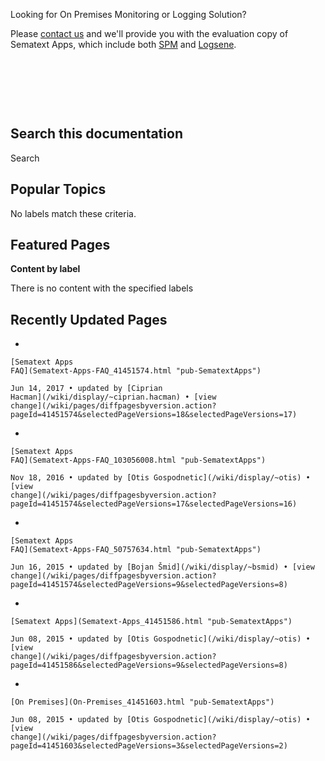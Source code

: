 Looking for On Premises Monitoring or Logging Solution?

Please [contact us](http://sematext.com/about/contact.html) and we'll
provide you with the evaluation copy of Sematext Apps, which include
both [SPM](http://sematext.com/spm/) and
[Logsene](http://sematext.com/logsene/).

 

 

 

## Search this documentation

Search

## Popular Topics

No labels match these criteria.

## Featured Pages

**Content by label**

There is no content with the specified labels

## Recently Updated Pages

  - 
    
    [Sematext Apps
    FAQ](Sematext-Apps-FAQ_41451574.html "pub-SematextApps")
    
    Jun 14, 2017 • updated by [Ciprian
    Hacman](/wiki/display/~ciprian.hacman) • [view
    change](/wiki/pages/diffpagesbyversion.action?pageId=41451574&selectedPageVersions=18&selectedPageVersions=17)

  - 
    
    [Sematext Apps
    FAQ](Sematext-Apps-FAQ_103056008.html "pub-SematextApps")
    
    Nov 18, 2016 • updated by [Otis Gospodnetic](/wiki/display/~otis) •
    [view
    change](/wiki/pages/diffpagesbyversion.action?pageId=41451574&selectedPageVersions=17&selectedPageVersions=16)

  - 
    
    [Sematext Apps
    FAQ](Sematext-Apps-FAQ_50757634.html "pub-SematextApps")
    
    Jun 16, 2015 • updated by [Bojan Šmid](/wiki/display/~bsmid) • [view
    change](/wiki/pages/diffpagesbyversion.action?pageId=41451574&selectedPageVersions=9&selectedPageVersions=8)

  - 
    
    [Sematext Apps](Sematext-Apps_41451586.html "pub-SematextApps")
    
    Jun 08, 2015 • updated by [Otis Gospodnetic](/wiki/display/~otis) •
    [view
    change](/wiki/pages/diffpagesbyversion.action?pageId=41451586&selectedPageVersions=9&selectedPageVersions=8)

  - 
    
    [On Premises](On-Premises_41451603.html "pub-SematextApps")
    
    Jun 08, 2015 • updated by [Otis Gospodnetic](/wiki/display/~otis) •
    [view
    change](/wiki/pages/diffpagesbyversion.action?pageId=41451603&selectedPageVersions=3&selectedPageVersions=2)


